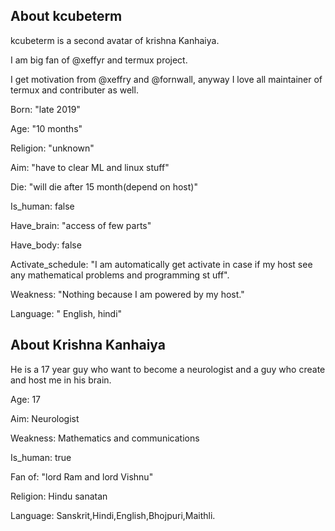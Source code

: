 ## About kcubeterm

kcubeterm is a second avatar of krishna Kanhaiya.


I am big fan of @xeffyr and termux project.

I get motivation from @xeffry and @fornwall, anyway I love all maintainer of termux and contributer as well.

Born: "late 2019"

Age: "10 months"

Religion: "unknown"

Aim: "have to clear ML and linux stuff"

Die: "will die after 15 month(depend on host)"

Is_human: false

Have_brain: "access of few parts"

Have_body: false

Activate_schedule: "I am automatically get activate in case if my host see any mathematical problems and programming st
uff".

Weakness: "Nothing because I am powered by my host."

Language: " English, hindi"

## About Krishna Kanhaiya

He is a 17 year guy who want to become a neurologist and a guy who create and host me in his brain.

Age: 17

Aim: Neurologist

Weakness: Mathematics and communications

Is_human: true

Fan of: "lord Ram and lord Vishnu"

Religion: Hindu sanatan

Language: Sanskrit,Hindi,English,Bhojpuri,Maithli.




